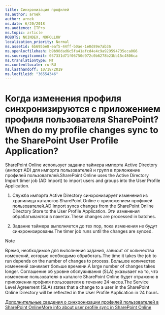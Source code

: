 ```yaml
---
title: Синхронизация профилей
ms.author: arnek
author: arnek
ms.date: 6/20/2018
ms.audience: ITPro
ms.topic: article
ROBOTS: NOINDEX, NOFOLLOW
localization_priority: Normal
ms.assetid: 6b695be8-eaf5-44ff-b0ae-1e0d89e7ab36
ms.openlocfilehash: b9b90dad6c5fa41afcd4e4c9a929594735eca066
ms.sourcegitcommit: 037331d71f06750d972c0b6278b23bb15c4806ca
ms.translationtype: MT
ms.contentlocale: ru-RU
ms.lasthandoff: 10/18/2019
ms.locfileid: "36554346"
---
```

# <a name="when-do-my-profile-changes-sync-to-the-sharepoint-user-profile-application"></a><span data-ttu-id="ad96b-102">Когда изменения профиля синхронизируются с приложением профиля пользователя SharePoint?</span><span class="sxs-lookup"><span data-stu-id="ad96b-102">When do my profile changes sync to the SharePoint User Profile Application?</span></span>

<span data-ttu-id="ad96b-103">SharePoint Online использует задание таймера импорта Active Directory (импорт AD) для импорта пользователей и групп в приложение профилей пользователей.</span><span class="sxs-lookup"><span data-stu-id="ad96b-103">SharePoint Online uses the Active Directory Import timer job (AD Import) to import users and groups into the User Profile Application.</span></span> 
  
1. <span data-ttu-id="ad96b-104">Служба импорта Active Directory синхронизирует изменения из хранилища каталогов SharePoint Online с приложением профилей пользователей.</span><span class="sxs-lookup"><span data-stu-id="ad96b-104">AD Import syncs changes from the SharePoint Online Directory Store to the User Profile Application.</span></span> <span data-ttu-id="ad96b-105">Эти изменения обрабатываются в пакетах.</span><span class="sxs-lookup"><span data-stu-id="ad96b-105">These changes are processed in batches.</span></span>
    
2. <span data-ttu-id="ad96b-106">Задание таймера выполняется до тех пор, пока изменения не будут синхронизированы.</span><span class="sxs-lookup"><span data-stu-id="ad96b-106">The timer job runs until the changes are synced.</span></span>
    
> [!NOTE]
> <span data-ttu-id="ad96b-107">Время, необходимое для выполнения задания, зависит от количества изменений, которые необходимо обработать.</span><span class="sxs-lookup"><span data-stu-id="ad96b-107">The time it takes the job to run depends on the number of changes to process.</span></span> <span data-ttu-id="ad96b-108">Большое количество изменений занимает больше времени.</span><span class="sxs-lookup"><span data-stu-id="ad96b-108">A large number of changes takes longer.</span></span> <span data-ttu-id="ad96b-109">Соглашение об уровне обслуживания (SLA) указывает на то, что изменение пользователя в каталоге SharePoint Online будет отражено в приложении профиля пользователя в течение 24 часов.</span><span class="sxs-lookup"><span data-stu-id="ad96b-109">The Service Level Agreement (SLA) states that a change to a user in the SharePoint Online Directory will be reflected in the User Profile Application in 24 hours.</span></span> 
  
[<span data-ttu-id="ad96b-110">Дополнительные сведения о синхронизации профилей пользователей в SharePoint Online</span><span class="sxs-lookup"><span data-stu-id="ad96b-110">More info about user profile sync in SharePoint Online</span></span>](https://go.microsoft.com/fwlink/?linkid=875671)
  


